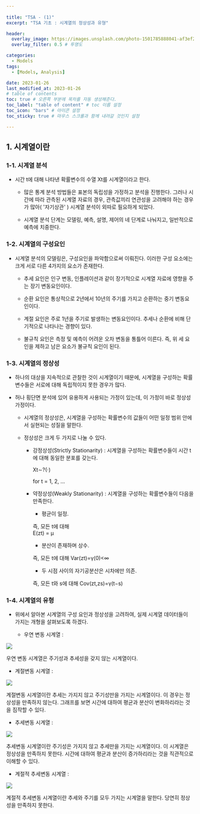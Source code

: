```yaml
---
  
title: "TSA - (1)"
excerpt: "TSA 기초 : 시계열의 정상성과 유형"

header:
  overlay_image: https://images.unsplash.com/photo-1501785888041-af3ef285b470?ixlib=rb-1.2.1&ixid=eyJhcHBfaWQiOjEyMDd9&auto=format&fit=crop&w=1350&q=80
  overlay_filter: 0.5 # 투명도

categories:
  - Models
tags:
  - [Models, Analysis]

date: 2023-01-26
last_modified_at: 2023-01-26
# table of contents
toc: true # 오른쪽 부분에 목차를 자동 생성해준다.
toc_label: "table of content" # toc 이름 설정
toc_icon: "bars" # 아이콘 설정
toc_sticky: true # 마우스 스크롤과 함께 내려갈 것인지 설정

---
```


## 1. 시계열이란




### 1-1. 시계열 분석

* 시간 t에 대해 나타낸 확률변수의 수열 Xt를 시계열이라고 한다.
 
  * 많은 통계 분석 방법들은 표본의 독립성을 가정하고 분석을 진행한다. 그러나 시간에 따라 관측된 시계열 자료의 경우, 관측값끼리 연관성을 고려해야 하는 경우가 많아( '자기상관' ) 시계열 분석이 외따로 필요하게 되었다.

  * 시계열 분석 단계는 모델링, 예측, 설명, 제어의 네 단계로 나눠지고, 일반적으로 예측에 치중한다.







### 1-2. 시계열의 구성요인

* 시계열 분석의 모델링은, 구성요인을 파악함으로써 이뤄진다. 이러한 구성 요소에는 크게 서로 다른 4가지의 요소가 존재한다.
 
  * 추세 요인은 인구 변동, 인플레이션과 같이 장기적으로 시계열 자료에 영향을 주는 장기 변동요인이다.

  * 순환 요인은 통상적으로 2년에서 10년의 주기를 가지고 순환하는 중기 변동요인이다. 

  * 계절 요인은 주로 1년을 주기로 발생하는 변동요인이다. 추세나 순환에 비해 단기적으로 나타나는 경향이 있다.

  * 불규칙 요인은 측정 및 예측이 어려운 오차 변동을 통틀어 이른다. 즉, 위 세 요인을 제하고 남은 요소가 불규칙 요인이 된다.






### 1-3. 시계열의 정상성




* 하나의 대상을 지속적으로 관찰한 것이 시계열이기 때문에, 시계열을 구성하는 확률변수들은 서로에 대해 독립적이지 못한 경우가 많다.
 
* 허나 횡단면 분석에 있어 유용하게 사용되는 가정이 있는데, 이 가정이 바로 정상성 가정이다.

  * 시계열의 정상성은, 시계열을 구성하는 확률변수의 값들이 어떤 일정 범위 안에서 실현되는 성질을 말한다. 

  * 정상성은 크게 두 가지로 나눌 수 있다.
    
    * 강정상성(Strictly Stationarity) : 시계열을 구성하는 확률변수들이 시간 t에 대해 동일한 분포를 갖는다.

      Xt∼?(⋅)
 
      for t = 1, 2, ...



    * 약정상성(Weakly Stationarity) : 시계열을 구성하는 확률변수들이 다음을 만족한다. 


      * 평균이 일정.

      즉, 모든 t에 대해  
      E(zt) = μ

      * 분산이 존재하며 상수.

      즉, 모든 t에 대해 
      Var(zt)=γ(0)<∞

      * 두 시점 사이의 자기공분산은 시차에만 의존.

      즉, 모든 t와 s에 대해 
      Cov(zt,zs)=γ(t−s)

    




### 1-4. 시계열의 유형

* 위에서 알아본 시계열의 구성 요인과 정상성을 고려하여, 실제 시계열 데이터들이 가지는 개형을 살펴보도록 하겠다.



  * 우연 변동 시계열 :

 <img src= "C:\Users\jocha\Desktop\git_blog\chanspick.github.io\assets\images\random_var.png" >


  우연 변동 시계열은 주기성과 추세성을 갖지 않는 시계열이다.



  * 계절변동 시계열 :

  <img src= "C:\Users\jocha\Desktop\git_blog\chanspick.github.io\assets\images\seasonal_var.png" >



  계절변동 시계열이란 추세는 가지지 않고 주기성만을 가지는 시계열이다. 이 경우는 정상성을 만족하지 않는다.  그래프를 보면 시간에 대하여 평균과 분산이 변화하리라는 것을 짐작할 수 있다.




  * 추세변동 시계열 :

  <img src= "C:\Users\jocha\Desktop\git_blog\chanspick.github.io\assets\images\seasonal_var.png" >


  추세변동 시계열이란 주기성은 가지지 않고 추세만을 가지는 시계열이다. 이 시계열은 정상성을 만족하지 못한다. 시간에 대하여 평균과 분산이 증가하리라는 것을 직관적으로 이해할 수 있다.


  * 계절적 추세변동 시계열 :

  <img src= "C:\Users\jocha\Desktop\git_blog\chanspick.github.io\assets\images\ST_var.png" >



  계절적 추세변동 시계열이란 추세와 주기를 모두 가지는 시계열을 말한다. 당연히 정상성을 만족하지 못한다.




